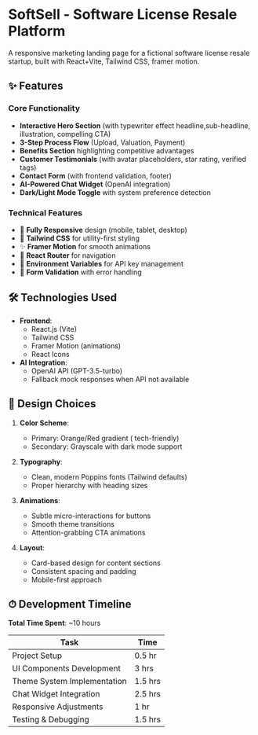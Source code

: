 # SoftSell - Software License Resale Platform

A responsive marketing landing page for a fictional software license resale startup, built with React+Vite, Tailwind CSS, framer motion.

## ✨ Features

### Core Functionality
- **Interactive Hero Section** (with typewriter effect headline,sub-headline, illustration, compelling CTA)
- **3-Step Process Flow** (Upload, Valuation, Payment)
- **Benefits Section** highlighting competitive advantages
- **Customer Testimonials** (with avatar placeholders, star rating, verified tags)
- **Contact Form** (with frontend validation, footer)
- **AI-Powered Chat Widget** (OpenAI integration)
- **Dark/Light Mode Toggle** with system preference detection

### Technical Features
- 📱 **Fully Responsive** design (mobile, tablet, desktop)
- 🎨 **Tailwind CSS** for utility-first styling
- ✨ **Framer Motion** for smooth animations
- 🔄 **React Router** for navigation
- 🔐 **Environment Variables** for API key management
- 📝 **Form Validation** with error handling

## 🛠 Technologies Used

- **Frontend**: 
  - React.js (Vite)
  - Tailwind CSS
  - Framer Motion (animations)
  - React Icons
- **AI Integration**:
  - OpenAI API (GPT-3.5-turbo)
  - Fallback mock responses when API not available

## 🎨 Design Choices

1. **Color Scheme**:
   - Primary: Orange/Red gradient ( tech-friendly)
   - Secondary: Grayscale with dark mode support

2. **Typography**:
   - Clean, modern Poppins fonts (Tailwind defaults)
   - Proper hierarchy with heading sizes

3. **Animations**:
   - Subtle micro-interactions for buttons
   - Smooth theme transitions
   - Attention-grabbing CTA animations

4. **Layout**:
   - Card-based design for content sections
   - Consistent spacing and padding
   - Mobile-first approach

## ⏱ Development Timeline

**Total Time Spent**: ~10 hours

| Task                      | Time  |
|---------------------------|-------|
| Project Setup             | 0.5 hr  |
| UI Components Development | 3 hrs |
| Theme System Implementation | 1.5 hrs |
| Chat Widget Integration   | 2.5 hrs |
| Responsive Adjustments    | 1 hr  |
| Testing & Debugging       | 1.5 hrs |

